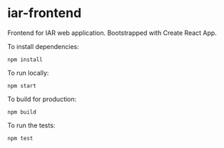 # iar-frontend
Frontend for IAR web application. Bootstrapped with Create React App.

To install dependencies:

`npm install`

To run locally:

`npm start`

To build for production:

`npm build`

To run the tests:

`npm test`
